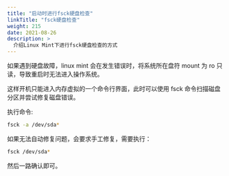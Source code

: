 ```yaml
---
title: "启动时进行fsck硬盘检查"
linkTitle: "fsck硬盘检查"
weight: 215
date: 2021-08-26
description: >
  介绍Linux Mint下进行fsck硬盘检查的方式
---
```



如果遇到硬盘故障，linux mint 会在发生错误时，将系统所在盘符 mount 为 ro 只读，导致重启时无法进入操作系统。

这样开机只能进入内存虚拟的一个命令行界面，此时可以使用 fsck 命令扫描磁盘分区并尝试修复磁盘错误。

执行命令:

```bash
fsck -a /dev/sda*
```

如果无法自动修复问题，会要求手工修复，需要执行：

```bash
fsck /dev/sda*
```

然后一路确认即可。

